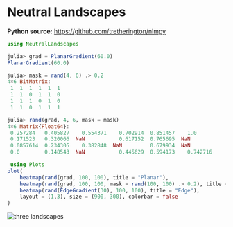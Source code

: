 # Neutral Landscapes

**Python source:** https://github.com/tretherington/nlmpy

```julia
using NeutralLandscapes

julia> grad = PlanarGradient(60.0)
PlanarGradient(60.0)

julia> mask = rand(4, 6) .> 0.2
4×6 BitMatrix:
 1  1  1  1  1  1
 1  1  0  1  1  0
 1  1  1  0  1  0
 1  1  0  1  1  1

julia> rand(grad, 4, 6, mask = mask)
4×6 Matrix{Float64}:
 0.257284   0.405827    0.554371    0.702914  0.851457    1.0
 0.171523   0.320066  NaN           0.617152  0.765695  NaN
 0.0857614  0.234305    0.382848  NaN         0.679934  NaN
 0.0        0.148543  NaN           0.445629  0.594173    0.742716

 using Plots
plot(
    heatmap(rand(grad, 100, 100), title = "Planar"),
    heatmap(rand(grad, 100, 100, mask = rand(100, 100) .> 0.2), title = "Planar + mask"),
    heatmap(rand(EdgeGradient(30), 100, 100), title = "Edge"),
    layout = (1,3), size = (900, 300), colorbar = false
)
```
![three landscapes](https://user-images.githubusercontent.com/8429802/107582714-3596bf80-6bfa-11eb-93ad-4202be6425e6.png)